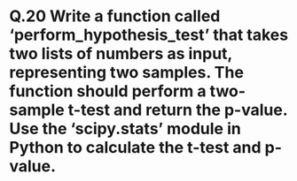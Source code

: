 <h1>
  Q.20  Write a function called ‘perform_hypothesis_test’ that takes two lists of numbers as input, representing two samples. The function should perform a two-sample t-test and return the p-value. Use the ‘scipy.stats’ module in Python to calculate the t-test and p-value.
</h1>
